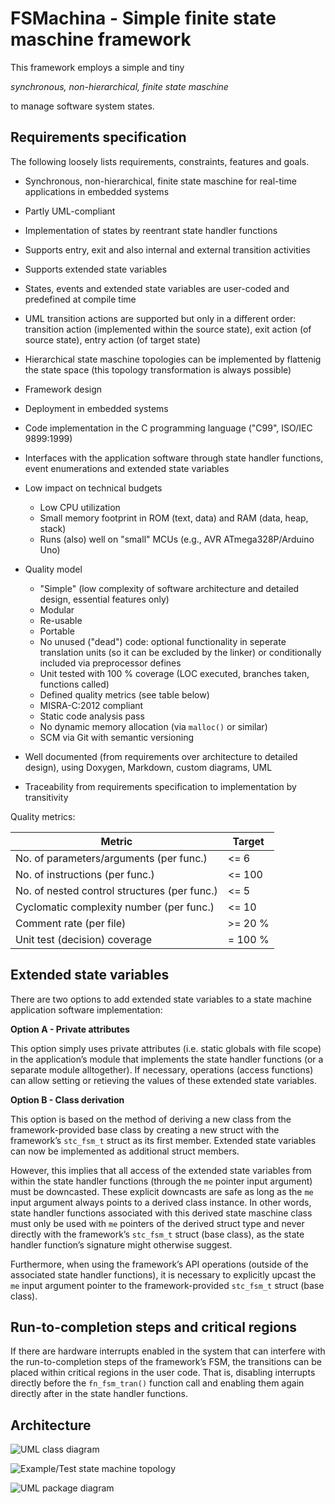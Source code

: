 # FSMachina - Simple finite state maschine framework

This framework employs a simple and tiny

*synchronous, non-hierarchical, finite state maschine*

to manage software system states.

## Requirements specification

The following loosely lists requirements, constraints, features and goals.

* Synchronous, non-hierarchical, finite state maschine for real-time
  applications in embedded systems
* Partly UML-compliant
* Implementation of states by reentrant state handler functions
* Supports entry, exit and also internal and external transition activities
* Supports extended state variables
* States, events and extended state variables are user-coded and predefined at
  compile time
* UML transition actions are supported but only in a different order:
  transition action (implemented within the source state),
  exit action (of source state), entry action (of target state)
* Hierarchical state maschine topologies can be implemented by flattenig the
  state space (this topology transformation is always possible)

* Framework design
* Deployment in embedded systems
* Code implementation in the C programming language ("C99", ISO/IEC 9899:1999)
* Interfaces with the application software through state handler functions,
  event enumerations and extended state variables

* Low impact on technical budgets
    * Low CPU utilization
    * Small memory footprint in ROM (text, data) and RAM (data, heap, stack)
    * Runs (also) well on "small" MCUs (e.g., AVR ATmega328P/Arduino Uno)
* Quality model
    * "Simple" (low complexity of software architecture and detailed design,
      essential features only)
    * Modular
    * Re-usable
    * Portable
    * No unused ("dead") code: optional functionality in seperate translation
      units (so it can be excluded by the linker) or conditionally included via
      preprocessor defines
    * Unit tested with 100 % coverage (LOC executed, branches taken, functions
      called)
    * Defined quality metrics (see table below)
    * MISRA-C:2012 compliant
    * Static code analysis pass
    * No dynamic memory allocation (via `malloc()` or similar)
    * SCM via Git with semantic versioning
* Well documented (from requirements over architecture to detailed design),
  using Doxygen, Markdown, custom diagrams, UML
* Traceability from requirements specification to implementation by
  transitivity

Quality metrics:

| Metric                                       | Target   |
| -------------------------------------------- | -------- |
| No. of parameters/arguments (per func.)      | \<= 6    |
| No. of instructions (per func.)              | \<= 100  |
| No. of nested control structures (per func.) | \<= 5    |
| Cyclomatic complexity number (per func.)     | \<= 10   |
| Comment rate (per file)                      | \>= 20 % |
| Unit test (decision) coverage                | = 100 %  |

## Extended state variables

There are two options to add extended state variables to a state machine
application software implementation:

**Option A - Private attributes**

This option simply uses private attributes (i.e. static globals with file
scope) in the application’s module that implements the state handler functions
(or a separate module alltogether).
If necessary, operations (access functions) can allow setting or retieving the
values of these extended state variables.

**Option B - Class derivation**

This option is based on the method of deriving a new class from the
framework-provided base class by creating a new struct with the framework’s
`stc_fsm_t` struct as its first member.
Extended state variables can now be implemented as additional struct members.

However, this implies that all access of the extended state variables from
within the state handler functions (through the `me` pointer input argument)
must be downcasted.
These explicit downcasts are safe as long as the `me` input argument always
points to a derived class instance.
In other words, state handler functions associated with this derived state
maschine class must only be used with `me` pointers of the derived struct type
and never directly with the framework’s `stc_fsm_t` struct (base class), as the
state handler function’s signature might otherwise suggest.

Furthermore, when using the framework’s API operations (outside of the
associated state handler functions), it is necessary to explicitly upcast the
`me` input argument pointer to the framework-provided `stc_fsm_t` struct (base
class).

## Run-to-completion steps and critical regions

If there are hardware interrupts enabled in the system that can interfere with
the run-to-completion steps of the framework’s FSM, the transitions can be
placed within critical regions in the user code.
That is, disabling interrupts directly before the `fn_fsm_tran()` function call
and enabling them again directly after in the state handler functions.

## Architecture

![UML class diagram](./doc/arc/figures/fsmachina-cd.png)

![Example/Test state machine topology](./doc/arc/figures/fsmachina-example-test-sm-topo-smd.png)

![UML package diagram](./doc/arc/figures/fsmachina-pd.png)
